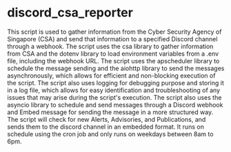 # discord_csa_reporter

This script is used to gather information from the Cyber Security Agency of Singapore (CSA) and send that information to a specified Discord channel through a webhook. The script uses the csa library to gather information from CSA and the dotenv library to load environment variables from a .env file, including the webhook URL. The script uses the apscheduler library to schedule the message sending and the aiohttp library to send the messages asynchronously, which allows for efficient and non-blocking execution of the script. The script also uses logging for debugging purpose and storing it in a log file, which allows for easy identification and troubleshooting of any issues that may arise during the script's execution. The script also uses the asyncio library to schedule and send messages through a Discord webhook and Embed message for sending the message in a more structured way. The script will check for new Alerts, Advisories, and Publications, and sends them to the discord channel in an embedded format. It runs on schedule using the cron job and only runs on weekdays between 8am to 6pm.
